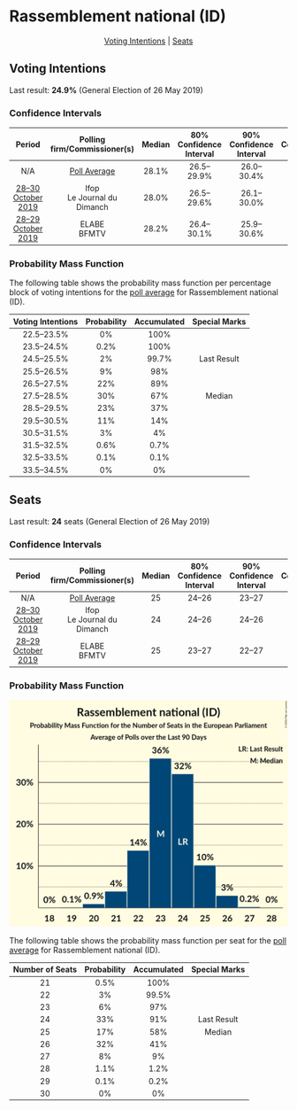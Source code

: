 # Rassemblement national (ID)

<p align="center"><a href="#voting-intentions">Voting Intentions</a> | <a href="#seats">Seats</a></p>

## Voting Intentions

Last result: **24.9%** (General Election of 26 May 2019)

### Confidence Intervals

| Period     | Polling firm/Commissioner(s) | Median | 80% Confidence Interval | 90% Confidence Interval | 95% Confidence Interval | 99% Confidence Interval |
|:----------:|:----------------:|:-----------:|:-----------------------:|:-----------------------:|:-----------------------:|:-----------------------:|
| N/A | [Poll Average](average.html) | 28.1% | 26.5–29.9% | 26.0–30.4% | 25.6–30.8% | 24.8–31.7% |
| [28–30 October 2019](2019-10-30-Ifop.html) | Ifop <br> Le Journal du Dimanch | 28.0% | 26.5–29.6% | 26.1–30.0% | 25.7–30.4% | 25.0–31.2% |
| [28–29 October 2019](2019-10-29-ELABE.html) | ELABE <br> BFMTV | 28.2% | 26.4–30.1% | 25.9–30.6% | 25.5–31.1% | 24.7–32.0% |

### Probability Mass Function

The following table shows the probability mass function per percentage block of voting intentions for the [poll average](average.html) for Rassemblement national (ID).

| Voting Intentions | Probability | Accumulated | Special Marks |
|:-----------------:|:-----------:|:-----------:|:-------------:|
| 22.5–23.5% | 0% | 100% |  |
| 23.5–24.5% | 0.2% | 100% |  |
| 24.5–25.5% | 2% | 99.7% | Last Result |
| 25.5–26.5% | 9% | 98% |  |
| 26.5–27.5% | 22% | 89% |  |
| 27.5–28.5% | 30% | 67% | Median |
| 28.5–29.5% | 23% | 37% |  |
| 29.5–30.5% | 11% | 14% |  |
| 30.5–31.5% | 3% | 4% |  |
| 31.5–32.5% | 0.6% | 0.7% |  |
| 32.5–33.5% | 0.1% | 0.1% |  |
| 33.5–34.5% | 0% | 0% |  |


## Seats

Last result: **24** seats (General Election of 26 May 2019)

### Confidence Intervals

| Period     | Polling firm/Commissioner(s) | Median | 80% Confidence Interval | 90% Confidence Interval | 95% Confidence Interval | 99% Confidence Interval |
|:----------:|:----------------:|:------:|:-----------------------:|:-----------------------:|:-----------------------:|:-----------------------:|
| N/A | [Poll Average](average.html) | 25 | 24–26 | 23–27 | 22–27 | 21–28 |
| [28–30 October 2019](2019-10-30-Ifop.html) | Ifop <br> Le Journal du Dimanch | 24 | 24–26 | 24–26 | 23–27 | 22–28 |
| [28–29 October 2019](2019-10-29-ELABE.html) | ELABE <br> BFMTV | 25 | 23–27 | 22–27 | 22–27 | 21–28 |

### Probability Mass Function

![Graph with seats probability mass function not yet produced](average-seats-pmf-rassemblementnationalid.png "Seats Probability Mass Function")

The following table shows the probability mass function per seat for the [poll average](average.html) for Rassemblement national (ID).

| Number of Seats | Probability | Accumulated | Special Marks |
|:---------------:|:-----------:|:-----------:|:-------------:|
| 21 | 0.5% | 100% |  |
| 22 | 3% | 99.5% |  |
| 23 | 6% | 97% |  |
| 24 | 33% | 91% | Last Result |
| 25 | 17% | 58% | Median |
| 26 | 32% | 41% |  |
| 27 | 8% | 9% |  |
| 28 | 1.1% | 1.2% |  |
| 29 | 0.1% | 0.2% |  |
| 30 | 0% | 0% |  |


